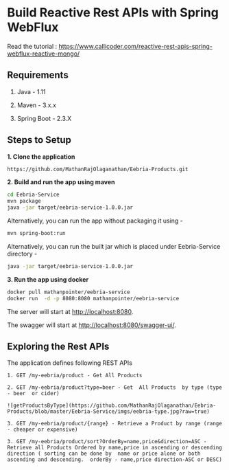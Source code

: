 # Build Reactive Rest APIs with Spring WebFlux

Read the tutorial : https://www.callicoder.com/reactive-rest-apis-spring-webflux-reactive-mongo/

## Requirements

1. Java - 1.11

2. Maven - 3.x.x

3. Spring Boot - 2.3.X

## Steps to Setup

**1. Clone the application**

```bash
https://github.com/MathanRajOlaganathan/Eebria-Products.git
```

**2. Build and run the app using maven**

```bash
cd Eebria-Service
mvn package
java -jar target/eebria-service-1.0.0.jar
```

Alternatively, you can run the app without packaging it using -

```bash
mvn spring-boot:run
```
Alternatively, you can run the built  jar which is  placed under Eebria-Service directory -

```bash
java -jar target/eebria-service-1.0.0.jar
```

**3. Run the app using docker**

```bash
docker pull mathanpointer/eebria-service
docker run  -d -p 8080:8080 mathanpointer/eebria-service

```

The server will start at <http://localhost:8080>.

The swagger will start at <http://localhost:8080/swagger-ui/>.

## Exploring the Rest APIs

The application defines following REST APIs

```
1. GET /my-eebria/product - Get All Products

2. GET /my-eebria/product?type=beer - Get  All Products  by type (type - beer  or cider)

![getProductsByType](https://github.com/MathanRajOlaganathan/Eebria-Products/blob/master/Eebria-Service/imgs/eebria-type.jpg?raw=true)

3. GET ​/my-eebria​/product​/{range} - Retrieve a Product by range (range - cheaper or expensive)

3. GET ​/my-eebria​/product​/sort?OrderBy=name,price&direction=ASC - Retrieve all Products Ordered by name,price in ascending or descending direction ( sorting can be done by  name or price alone or both ascending and descending.  orderBy - name,price direction-ASC or DESC)

```




